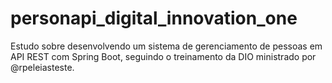 # personapi_digital_innovation_one
Estudo sobre desenvolvendo um sistema de gerenciamento de pessoas em API REST com Spring Boot, seguindo o treinamento da DIO ministrado por  @rpeleiasteste.
